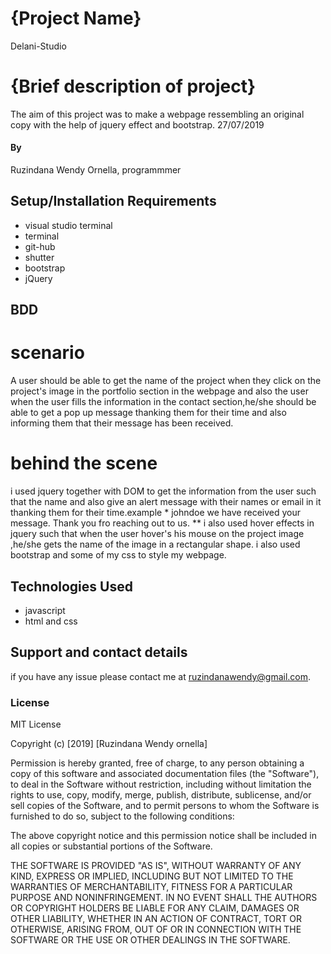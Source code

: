 # {Project Name}
Delani-Studio
# {Brief description of project}
 The aim of this project was to make a webpage ressembling an original copy with the help of jquery effect and bootstrap.
27/07/2019
#### By 
Ruzindana Wendy Ornella,
programmmer

## Setup/Installation Requirements
* visual studio terminal
* terminal
* git-hub
* shutter
* bootstrap
* jQuery
## BDD
# scenario 
 A  user should be able to get the name of the project when they click on the project's image in the portfolio section in the webpage and also the user when the user fills the information in the contact section,he/she should be able to get a pop up message thanking them for their time and also informing them that their message has been received.
# behind the scene
i used jquery together with DOM to get the information from the user such that the name and also give an alert message with their names or email in it thanking them for their time.example * johndoe we have received your message. Thank you fro reaching out to us. **
i also used hover effects in jquery such that when the user hover's his mouse on the project image ,he/she gets the name of the image in a rectangular shape.
i also used bootstrap and some of my css to style my webpage.
## Technologies Used
* javascript
* html and css
## Support and contact details
if you have any issue please contact me at ruzindanawendy@gmail.com.
### License
MIT License

Copyright (c) [2019] [Ruzindana Wendy ornella]

Permission is hereby granted, free of charge, to any person obtaining a copy
of this software and associated documentation files (the "Software"), to deal
in the Software without restriction, including without limitation the rights
to use, copy, modify, merge, publish, distribute, sublicense, and/or sell
copies of the Software, and to permit persons to whom the Software is
furnished to do so, subject to the following conditions:

The above copyright notice and this permission notice shall be included in all
copies or substantial portions of the Software.

THE SOFTWARE IS PROVIDED "AS IS", WITHOUT WARRANTY OF ANY KIND, EXPRESS OR
IMPLIED, INCLUDING BUT NOT LIMITED TO THE WARRANTIES OF MERCHANTABILITY,
FITNESS FOR A PARTICULAR PURPOSE AND NONINFRINGEMENT. IN NO EVENT SHALL THE
AUTHORS OR COPYRIGHT HOLDERS BE LIABLE FOR ANY CLAIM, DAMAGES OR OTHER
LIABILITY, WHETHER IN AN ACTION OF CONTRACT, TORT OR OTHERWISE, ARISING FROM,
OUT OF OR IN CONNECTION WITH THE SOFTWARE OR THE USE OR OTHER DEALINGS IN THE
SOFTWARE.
